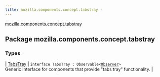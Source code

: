 ```yaml
---
title: mozilla.components.concept.tabstray - 
---
```


[mozilla.components.concept.tabstray](./index.html)

## Package mozilla.components.concept.tabstray

### Types

| [TabsTray](-tabs-tray/index.html) | `interface TabsTray : Observable<`[`Observer`](-tabs-tray/-observer/index.html)`>`<br>Generic interface for components that provide "tabs tray" functionality. |

